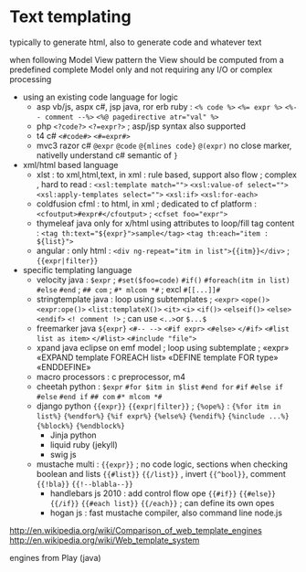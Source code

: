 # Text templating

typically to generate html, also to generate code and whatever text

when following Model View pattern the View should be computed from a predefined complete Model only and not requiring any I/O or complex processing

* using an existing code language for logic
  * asp vb/js, aspx c#, jsp java, ror erb ruby : `<% code %>` `<%= expr %>` `<%-- comment --%>` `<%@ pagedirective atr="val" %>`
  * php `<?code?>` `<?=expr?>` ; asp/jsp syntax also supported
  * t4 c# `<#code#>` `<#=expr#>`
  * mvc3 razor c# `@expr` `@code` `@{mlines code}` `@(expr)` no close marker, nativelly understand c# semantic of `}`
* xml/html based language
  * xlst : to xml,html,text, in xml : rule based, support also flow  ; complex , hard to read : `<xsl:template match="">` `<xsl:value-of select="">` `<xsl:apply-templates select="">` `<xsl:if>` `<xsl:for-each>`
  * coldfusion cfml : to html, in xml ; dedicated to cf platform : `<cfoutput>#expr#</cfoutput>` ; `<cfset foo="expr">`
  * thymeleaf java only for x/html using attributes to loop/fill tag content : `<tag th:text="${expr}">sample</tag>` `<tag th:each="item : ${list}">`
  * angular : only html : `<div ng-repeat="itm in list">{{itm}}</div>` ; `{{expr|filter}}`
* specific templating language
  * velocity java : `$expr` ; `#set($foo=code)` `#if()` `#foreach(itm in list)` `#else` `#end` ; `## com` ; `#* mlcom *#` ; excl `#[[...]]#`
  * stringtemplate java : loop using subtemplates ; `<expr>` `<ope()>` `<expr:ope()>` `<list:templateX()>` `<it>` `<i>` `<if()>` `<elseif()>` `<else>` `<endif>` `<! comment !>` ; can use `<..>`or `$...$` 
  * freemarker java `${expr}` `<#-- -->` `<#if expr>` `<#else>` `</#if>` `<#list list as item>` `</#list>` `<#include "file">`
  * xpand java eclipse on emf model ; loop using subtemplate ; &laquo;expr&raquo; &laquo;EXPAND template FOREACH list&raquo; &laquo;DEFINE template FOR type&raquo; &laquo;ENDDEFINE&raquo;
  * macro processors : c preprocessor, m4
  * cheetah python : `$expr` `#for $itm in $list` `#end for` `#if` `#else if` `#else` `#end if` `## com` `#* mlcom *#`
  * django python `{{expr}}` `{{expr|filter}}` ; `{%ope%}` : `{%for itm in list%}` `{%endfor%}` `{%if expr%}` `{%else%}` `{%endif%}` `{%include ...%}` `{%block%}` `{%endblock%}`
    * Jinja python
    * liquid ruby (jekyll)
    * swig js
  * mustache multi : `{{expr}}` ; no code logic, sections when checking boolean and lists  `{{#list}}` `{{/list}}` , invert `{{^bool}}`, comment `{{!bla}}` `{{!--blabla--}}`
    * handlebars js 2010 : add control flow ope `{{#if}}` `{{#else}}` `{{/if}}` `{{#each list}}` `{{/each}}` ; can define its own opes
    * hogan js : fast mustache compiler, also command line node.js

http://en.wikipedia.org/wiki/Comparison_of_web_template_engines
http://en.wikipedia.org/wiki/Web_template_system

engines from Play (java)
